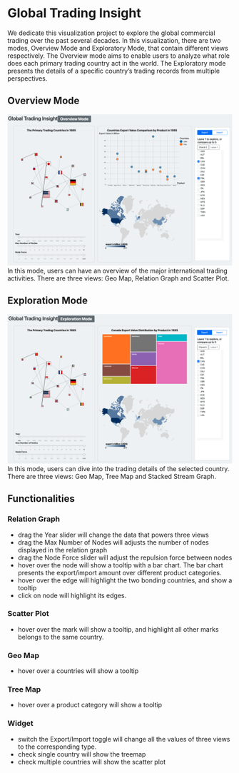# Global Trading Insight

We dedicate this visualization project to explore the global commercial trading over the past several decades. In this visualization, there are two modes, Overview Mode and Exploratory Mode, that contain different
views respectively. The Overview mode aims to enable users to analyze what role does each primary trading country act in
the world. The Exploratory mode presents the details of a specific country’s trading records from multiple perspectives.

## Overview Mode
<img src="image/overview.png" width="1000">
In this mode, users can have an overview of the major international trading activities. There are three views: Geo Map, Relation Graph and Scatter Plot.

## Exploration Mode
<img src="image/exploration.png" width="1000">
In this mode, users can dive into the trading details of the selected country. There are three views: Geo Map, Tree Map and Stacked Stream Graph.

## Functionalities

### Relation Graph
* drag the Year slider will change the data that powers three views
* drag the Max Number of Nodes will adjusts the number of nodes displayed in the relation graph
* drag the Node Force slider will adjust the repulsion force between nodes
* hover over the node will show a tooltip with a bar chart. The bar chart presents the export/import amount over different product categories.
* hover over the edge will highlight the two bonding countries, and show a tooltip
* click on node will highlight its edges.

### Scatter Plot
* hover over the mark will show a tooltip, and highlight all other marks belongs to the same country.

### Geo Map
* hover over a countries will show a tooltip

### Tree Map
* hover over a product category will show a tooltip

### Widget
* switch the Export/Import toggle will change all the values of three views to the corresponding type.
* check single country will show the treemap
* check multiple countries will show the scatter plot

